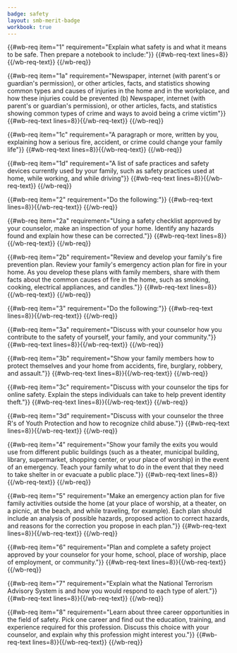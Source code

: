 ```yaml
---
badge: safety
layout: smb-merit-badge
workbook: true
---
```



{{#wb-req item="1" requirement="Explain what safety is and what it means to be safe. Then prepare a notebook to include:"}}
{{#wb-req-text lines=8}}{{/wb-req-text}}
{{/wb-req}}

{{#wb-req item="1a" requirement="Newspaper, internet (with parent's or guardian's permission), or other articles, facts, and statistics showing common types and causes of injuries in the home and in the workplace, and how these injuries could be prevented (b) Newspaper, internet (with parent's or guardian's permission), or other articles, facts, and statistics showing common types of crime and ways to avoid being a crime victim"}}
{{#wb-req-text lines=8}}{{/wb-req-text}}
{{/wb-req}}

{{#wb-req item="1c" requirement="A paragraph or more, written by you, explaining how a serious fire, accident, or crime could change your family life"}}
{{#wb-req-text lines=8}}{{/wb-req-text}}
{{/wb-req}}

{{#wb-req item="1d" requirement="A list of safe practices and safety devices currently used by your family, such as safety practices used at home, while working, and while driving"}}
{{#wb-req-text lines=8}}{{/wb-req-text}}
{{/wb-req}}

{{#wb-req item="2" requirement="Do the following:"}}
{{#wb-req-text lines=8}}{{/wb-req-text}}
{{/wb-req}}

{{#wb-req item="2a" requirement="Using a safety checklist approved by your counselor, make an inspection of your home. Identify any hazards found and explain how these can be corrected."}}
{{#wb-req-text lines=8}}{{/wb-req-text}}
{{/wb-req}}

{{#wb-req item="2b" requirement="Review and develop your family's fire prevention plan. Review your family's emergency action plan for fire in your home. As you develop these plans with family members, share with them facts about the common causes of fire in the home, such as smoking, cooking, electrical appliances, and candles."}}
{{#wb-req-text lines=8}}{{/wb-req-text}}
{{/wb-req}}

{{#wb-req item="3" requirement="Do the following:"}}
{{#wb-req-text lines=8}}{{/wb-req-text}}
{{/wb-req}}

{{#wb-req item="3a" requirement="Discuss with your counselor how you contribute to the safety of yourself, your family, and your community."}}
{{#wb-req-text lines=8}}{{/wb-req-text}}
{{/wb-req}}

{{#wb-req item="3b" requirement="Show your family members how to protect themselves and your home from accidents, fire, burglary, robbery, and assault."}}
{{#wb-req-text lines=8}}{{/wb-req-text}}
{{/wb-req}}

{{#wb-req item="3c" requirement="Discuss with your counselor the tips for online safety. Explain the steps individuals can take to help prevent identity theft."}}
{{#wb-req-text lines=8}}{{/wb-req-text}}
{{/wb-req}}

{{#wb-req item="3d" requirement="Discuss with your counselor the three R's of Youth Protection and how to recognize child abuse."}}
{{#wb-req-text lines=8}}{{/wb-req-text}}
{{/wb-req}}

{{#wb-req item="4" requirement="Show your family the exits you would use from different public buildings (such as a theater, municipal building, library, supermarket, shopping center, or your place of worship) in the event of an emergency. Teach your family what to do in the event that they need to take shelter in or evacuate a public place."}}
{{#wb-req-text lines=8}}{{/wb-req-text}}
{{/wb-req}}

{{#wb-req item="5" requirement="Make an emergency action plan for five family activities outside the home (at your place of worship, at a theater, on a picnic, at the beach, and while traveling, for example). Each plan should include an analysis of possible hazards, proposed action to correct hazards, and reasons for the correction you propose in each plan."}}
{{#wb-req-text lines=8}}{{/wb-req-text}}
{{/wb-req}}

{{#wb-req item="6" requirement="Plan and complete a safety project approved by your counselor for your home, school, place of worship, place of employment, or community."}}
{{#wb-req-text lines=8}}{{/wb-req-text}}
{{/wb-req}}

{{#wb-req item="7" requirement="Explain what the National Terrorism Advisory System is and how you would respond to each type of alert."}}
{{#wb-req-text lines=8}}{{/wb-req-text}}
{{/wb-req}}

{{#wb-req item="8" requirement="Learn about three career opportunities in the field of safety. Pick one career and find out the education, training, and experience required for this profession. Discuss this choice with your counselor, and explain why this profession might interest you."}}
{{#wb-req-text lines=8}}{{/wb-req-text}}
{{/wb-req}}
